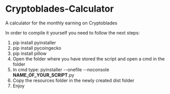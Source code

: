 # Cryptoblades-Calculator
A calculator for the monthly earning on Cryptoblades

In order to compile it yourself you need to follow the next steps:
1. pip install pyinstaller
2. pip install pycoingecko
3. pip install pillow
4. Open the folder where you have stored the script and open a cmd in the folder
5. In cmd type: pyinstaller --onefile --noconsole **NAME_OF_YOUR_SCRIPT**.py 
6. Copy the resources folder in the newly created dist folder
7. Enjoy
